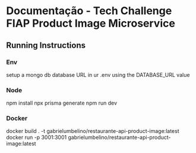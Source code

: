 # Documentação - Tech Challenge FIAP Product Image Microservice


## Running Instructions

### Env
setup a mongo db database URL in ur .env using the DATABASE_URL value

### Node
npm install
npx prisma generate
npm run dev

### Docker
docker build . -t gabrielumbelino/restaurante-api-product-image:latest
docker run -p 3001:3001 gabrielumbelino/restaurante-api-product-image:latest 